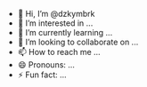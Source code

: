 - 👋 Hi, I’m @dzkymbrk
- 👀 I’m interested in ...
- 🌱 I’m currently learning ...
- 💞️ I’m looking to collaborate on ...
- 📫 How to reach me ...
- 😄 Pronouns: ...
- ⚡ Fun fact: ...

<!---
dzkymbrk/dzkymbrk is a ✨ special ✨ repository because its `README.md` (this file) appears on your GitHub profile.
You can click the Preview link to take a look at your changes.
--->
